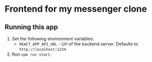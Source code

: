 # Frontend for my messenger clone

## Running this app

1. Set the following environment variables:
   - `REACT_APP_API_URL` - Url of the backend server. Defaults to `http://localhost:1234`
2. Run `npm run start`.
